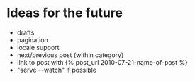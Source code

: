 Ideas for the future
====================

* drafts
* pagination
* locale support
* next/previous post (within category)
* link to post with {% post_url 2010-07-21-name-of-post %}
* "serve --watch" if possible
